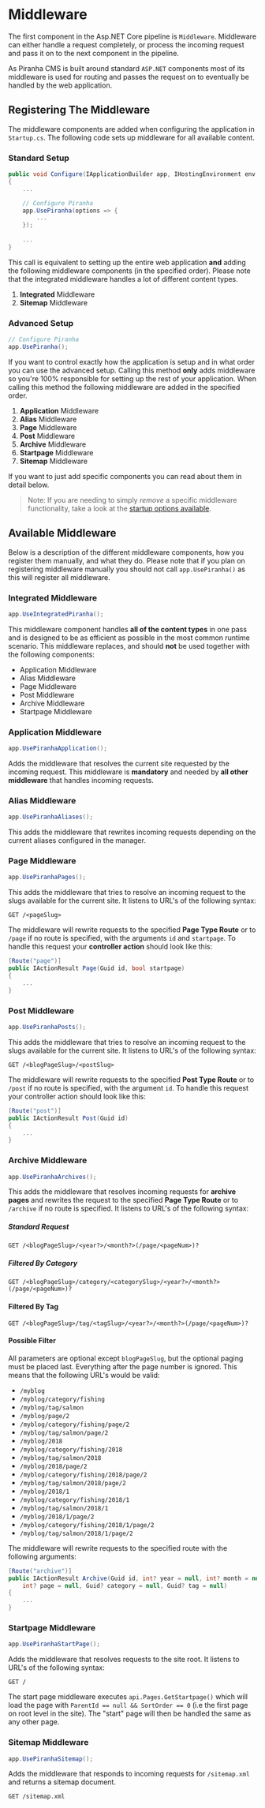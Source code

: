 # Middleware

The first component in the Asp.NET Core pipeline is `Middleware`. Middleware can either handle a request completely, or process the incoming request and pass it on to the next component in the pipeline.

As Piranha CMS is built around standard `ASP.NET` components most of its middleware is used for routing and passes the request on to eventually be handled by the web application.

## Registering The Middleware

The middleware components are added when configuring the application in `Startup.cs`. The following code sets up middleware for all available content.

### Standard Setup

~~~ csharp
public void Configure(IApplicationBuilder app, IHostingEnvironment env, IApi api)
{
    ...

    // Configure Piranha
    app.UsePiranha(options => {
        ...
    });
    
    ...
}
~~~

This call is equivalent to setting up the entire web application **and** adding the following middleware components (in the specified order). Please note that the integrated middleware handles a lot of different content types.

1. **Integrated** Middleware
2. **Sitemap** Middleware

### Advanced Setup

~~~ csharp
// Configure Piranha
app.UsePiranha();
~~~

If you want to control exactly how the application is setup and in what order you can use the advanced setup. Calling this method **only** adds middleware so you're 100% responsible for setting up the rest of your application. When calling this method the following middleware are added in the specified order.

1. **Application** Middleware
2. **Alias** Middleware
3. **Page** Middleware
4. **Post** Middleware
5. **Archive** Middleware
6. **Startpage** Middleware
7. **Sitemap** Middleware

If you want to just add specific components you can read about them in detail below.

> Note: If you are needing to simply _remove_ a specific middleware functionality, take a look at the [startup options available](../basics/startup-options).

## Available Middleware

Below is a description of the different middleware components, how you register them manually, and what they do. Please note that if you plan on registering middleware manually you should not call `app.UsePiranha()` as this will register all middleware.

### Integrated Middleware

~~~ csharp
app.UseIntegratedPiranha();
~~~

This middleware component handles **all of the content types** in one pass and is designed to be as efficient as possible in the most common runtime scenario. This middleware replaces, and should **not** be used together with the following components:

* Application Middleware
* Alias Middleware
* Page Middleware
* Post Middleware
* Archive Middleware
* Startpage Middleware

### Application Middleware

~~~ csharp
app.UsePiranhaApplication();
~~~

Adds the middleware that resolves the current site requested by the incoming request. This middleware is **mandatory** and needed by **all other middleware** that handles incoming requests.

### Alias Middleware

~~~ csharp
app.UsePiranhaAliases();
~~~

This adds the middleware that rewrites incoming requests depending on the current aliases configured in the manager.

### Page Middleware

~~~ csharp
app.UsePiranhaPages();
~~~

This adds the middleware that tries to resolve an incoming request to the slugs available for the current site. It listens to URL's of the following syntax:

`GET /<pageSlug>`

The middleware will rewrite requests to the specified **Page Type Route** or to `/page` if no route is specified, with the arguments `id` and `startpage`. To handle this request your **controller action** should look like this:

~~~ csharp
[Route("page")]
public IActionResult Page(Guid id, bool startpage)
{
    ...
}
~~~

### Post Middleware

~~~ csharp
app.UsePiranhaPosts();
~~~

This adds the middleware that tries to resolve an incoming request to the slugs available for the current site. It listens to URL's of the following syntax:

`GET /<blogPageSlug>/<postSlug>`

The middleware will rewrite requests to the specified **Post Type Route** or to `/post` if no route is specified, with the argument `id`. To handle this request your controller action should look like this:

~~~ csharp
[Route("post")]
public IActionResult Post(Guid id)
{
    ...
}
~~~

### Archive Middleware

~~~ csharp
app.UsePiranhaArchives();
~~~

This adds the middleware that resolves incoming requests for **archive pages** and rewrites the request to the specified **Page Type Route** or to `/archive` if no route is specified. It listens to URL's of the following syntax:

##### Standard Request

`GET /<blogPageSlug>/<year?>/<month?>(/page/<pageNum>)?`

##### Filtered By Category

`GET /<blogPageSlug>/category/<categorySlug>/<year?>/<month?>(/page/<pageNum>)?`

#### Filtered By Tag

`GET /<blogPageSlug>/tag/<tagSlug>/<year?>/<month?>(/page/<pageNum>)?`

#### Possible Filter

All parameters are optional except `blogPageSlug`, but the optional paging must be placed last. Everything after the page number is ignored. This means that the following URL's would be valid:

* `/myblog`
* `/myblog/category/fishing`
* `/myblog/tag/salmon`
* `/myblog/page/2`
* `/myblog/category/fishing/page/2`
* `/myblog/tag/salmon/page/2`
* `/myblog/2018`
* `/myblog/category/fishing/2018`
* `/myblog/tag/salmon/2018`
* `/myblog/2018/page/2`
* `/myblog/category/fishing/2018/page/2`
* `/myblog/tag/salmon/2018/page/2`
* `/myblog/2018/1`
* `/myblog/category/fishing/2018/1`
* `/myblog/tag/salmon/2018/1`
* `/myblog/2018/1/page/2`
* `/myblog/category/fishing/2018/1/page/2`
* `/myblog/tag/salmon/2018/1/page/2`

The middleware will rewrite requests to the specified route with the following arguments:

~~~ csharp
[Route("archive")]
public IActionResult Archive(Guid id, int? year = null, int? month = null,
    int? page = null, Guid? category = null, Guid? tag = null)
{
    ...
}
~~~

### Startpage Middleware

~~~ csharp
app.UsePiranhaStartPage();
~~~

Adds the middleware that resolves requests to the site root. It listens to URL's of the following syntax:

`GET /`

The start page middleware executes `api.Pages.GetStartpage()` which will load the page with `ParentId == null && SortOrder == 0` (i.e the first page on root level in the site). The "start" page will then be handled the same as any other page.

### Sitemap Middleware

~~~ csharp
app.UsePiranhaSitemap();
~~~

Adds the middleware that responds to incoming requests for `/sitemap.xml` and returns a sitemap document.

`GET /sitemap.xml`
